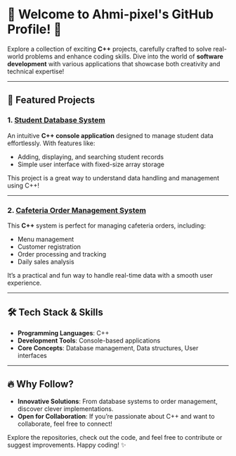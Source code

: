 # 🌟 Welcome to Ahmi-pixel's GitHub Profile! 🌟

Explore a collection of exciting **C++** projects, carefully crafted to solve real-world problems and enhance coding skills. Dive into the world of **software development** with various applications that showcase both creativity and technical expertise!

---

## 🚀 Featured Projects

### 1. [**Student Database System**](https://github.com/Ahmi-pixel/Student-Database-System)
An intuitive **C++ console application** designed to manage student data effortlessly. With features like:
- Adding, displaying, and searching student records
- Simple user interface with fixed-size array storage

This project is a great way to understand data handling and management using C++!

---

### 2. [**Cafeteria Order Management System**](https://github.com/Ahmi-pixel/Cafeteria-Order-Management-System)
This **C++** system is perfect for managing cafeteria orders, including:
- Menu management
- Customer registration
- Order processing and tracking
- Daily sales analysis

It’s a practical and fun way to handle real-time data with a smooth user experience.

---

## 🛠️ Tech Stack & Skills
- **Programming Languages**: C++
- **Development Tools**: Console-based applications
- **Core Concepts**: Database management, Data structures, User interfaces

---

## 🔥 Why Follow?
- **Innovative Solutions**: From database systems to order management, discover clever implementations.
- **Open for Collaboration**: If you’re passionate about C++ and want to collaborate, feel free to connect!

Explore the repositories, check out the code, and feel free to contribute or suggest improvements. Happy coding! ✨
